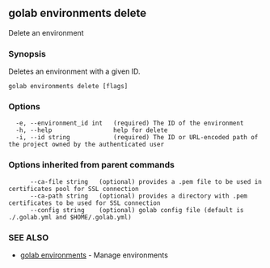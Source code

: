 ## golab environments delete

Delete an environment

### Synopsis


Deletes an environment with a given ID.

```
golab environments delete [flags]
```

### Options

```
  -e, --environment_id int   (required) The ID of the environment
  -h, --help                 help for delete
  -i, --id string            (required) The ID or URL-encoded path of the project owned by the authenticated user
```

### Options inherited from parent commands

```
      --ca-file string   (optional) provides a .pem file to be used in certificates pool for SSL connection
      --ca-path string   (optional) provides a directory with .pem certificates to be used for SSL connection
      --config string    (optional) golab config file (default is ./.golab.yml and $HOME/.golab.yml)
```

### SEE ALSO
* [golab environments](golab_environments.md)	 - Manage environments

